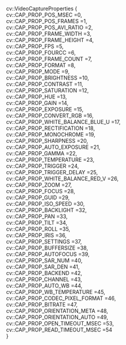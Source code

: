 cv::VideoCaptureProperties {\
  cv::CAP_PROP_POS_MSEC =0,\
  cv::CAP_PROP_POS_FRAMES =1,\
  cv::CAP_PROP_POS_AVI_RATIO =2,\
  cv::CAP_PROP_FRAME_WIDTH =3,\
  cv::CAP_PROP_FRAME_HEIGHT =4,\
  cv::CAP_PROP_FPS =5,\
  cv::CAP_PROP_FOURCC =6,\
  cv::CAP_PROP_FRAME_COUNT =7,\
  cv::CAP_PROP_FORMAT =8,\
  cv::CAP_PROP_MODE =9,\
  cv::CAP_PROP_BRIGHTNESS =10,\
  cv::CAP_PROP_CONTRAST =11,\
  cv::CAP_PROP_SATURATION =12,\
  cv::CAP_PROP_HUE =13,\
  cv::CAP_PROP_GAIN =14,\
  cv::CAP_PROP_EXPOSURE =15,\
  cv::CAP_PROP_CONVERT_RGB =16,\
  cv::CAP_PROP_WHITE_BALANCE_BLUE_U =17,\
  cv::CAP_PROP_RECTIFICATION =18,\
  cv::CAP_PROP_MONOCHROME =19,\
  cv::CAP_PROP_SHARPNESS =20,\
  cv::CAP_PROP_AUTO_EXPOSURE =21,\
  cv::CAP_PROP_GAMMA =22,\
  cv::CAP_PROP_TEMPERATURE =23,\
  cv::CAP_PROP_TRIGGER =24,\
  cv::CAP_PROP_TRIGGER_DELAY =25,\
  cv::CAP_PROP_WHITE_BALANCE_RED_V =26,\
  cv::CAP_PROP_ZOOM =27,\
  cv::CAP_PROP_FOCUS =28,\
  cv::CAP_PROP_GUID =29,\
  cv::CAP_PROP_ISO_SPEED =30,\
  cv::CAP_PROP_BACKLIGHT =32,\
  cv::CAP_PROP_PAN =33,\
  cv::CAP_PROP_TILT =34,\
  cv::CAP_PROP_ROLL =35,\
  cv::CAP_PROP_IRIS =36,\
  cv::CAP_PROP_SETTINGS =37,\
  cv::CAP_PROP_BUFFERSIZE =38,\
  cv::CAP_PROP_AUTOFOCUS =39,\
  cv::CAP_PROP_SAR_NUM =40,\
  cv::CAP_PROP_SAR_DEN =41,\
  cv::CAP_PROP_BACKEND =42,\
  cv::CAP_PROP_CHANNEL =43,\
  cv::CAP_PROP_AUTO_WB =44,\
  cv::CAP_PROP_WB_TEMPERATURE =45,\
  cv::CAP_PROP_CODEC_PIXEL_FORMAT =46,\
  cv::CAP_PROP_BITRATE =47,\
  cv::CAP_PROP_ORIENTATION_META =48,\
  cv::CAP_PROP_ORIENTATION_AUTO =49,\
  cv::CAP_PROP_OPEN_TIMEOUT_MSEC =53,\
  cv::CAP_PROP_READ_TIMEOUT_MSEC =54\
}